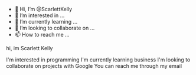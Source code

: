 - 👋 Hi, I’m @ScarlettKelly
- 👀 I’m interested in ...
- 🌱 I’m currently learning ...
- 💞️ I’m looking to collaborate on ...
- 📫 How to reach me ...

<!---
ScarlettKelly/ScarlettKelly is a ✨ special ✨ repository because its `README.md` (this file) appears on your GitHub profile.
You can click the Preview link to take a look at your changes.
--->hi, im Scarlett Kelly 
I'm interested in programming
I'm currently learning business
I'm looking to collaborate on projects with Google
You can reach me through my email

